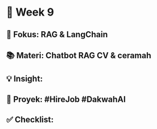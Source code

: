 # 📅 Week 9

## 🎯 Fokus: RAG & LangChain

## 📚 Materi: Chatbot RAG CV & ceramah

## 💡 Insight:

## 📌 Proyek: #HireJob #DakwahAI

## ✅ Checklist:


